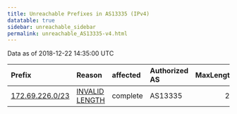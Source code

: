 ```yaml
---
title: Unreachable Prefixes in AS13335 (IPv4)
datatable: true
sidebar: unreachable_sidebar
permalink: unreachable_AS13335-v4.html
---
```


Data as of 2018-12-22 14:35:00 UTC


<div class="datatable-begin"></div>

| Prefix                                                   | Reason                                                                                                    | affected   | Authorized AS   |   MaxLength | Anchor                           |   unreachable /24s |
|:---------------------------------------------------------|:----------------------------------------------------------------------------------------------------------|:-----------|:----------------|------------:|:---------------------------------|-------------------:|
| [172.69.226.0/23](https://stat.ripe.net/172.69.226.0/23) | [INVALID LENGTH](https://rpki-validator.ripe.net/announcement-preview?asn=AS13335&prefix=172.69.226.0/23) | complete   | AS13335         |          22 | [ARIN](unreachable_ARIN-v4.html) |                  2 |

<div class="datatable-end"></div>